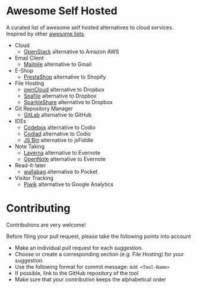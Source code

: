 # Awesome Self Hosted

A curated list of awesome self hosted alternatives to cloud services. Inspired by other [awesome lists](https://github.com/bayandin/awesome-awesomeness).

- Cloud
	- [OpenStack](http://www.openstack.org/) alternative to Amazon AWS
- Email Client
	- [Mailpile](https://github.com/pagekite/mailpile) alternative to Gmail
- E-Shop
	- [PrestaShop](https://github.com/PrestaShop/PrestaShop) alternative to Shopify
- File Hosting
	- [ownCloud](https://github.com/owncloud/core) alternative to Dropbox
	- [Seafile](https://github.com/haiwen/seafile) alternative to Dropbox
	- [SparkleShare](https://github.com/hbons/SparkleShare) alternative to Dropbox
- Git Repository Manager
	- [GitLab](https://gitlab.com/gitlab-org/gitlab-ce) alternative to GitHub
- IDEs
	- [Codebox](https://github.com/CodeboxIDE/codebox) alternative to Codio
	- [Codiad](https://github.com/Codiad/Codiad) alternative to Codio
	- [JS Bin](https://github.com/jsbin/jsbin) alternative to jsFiddle
- Note Taking
	- [Laverna](https://github.com/Laverna/laverna) alternative to Evernote
	- [OpenNote](https://github.com/FoxUSA/OpenNote) alternative to Evernote
- Read-it-later
	- [wallabag](https://github.com/wallabag/wallabag) alternative to Pocket
- Visitor Tracking
	- [Piwik](https://github.com/piwik/piwik) alternative to Google Analytics

# Contributing

Contributions are very welcome!

Before filing your pull request, please take the following points into account
- Make an individual pull request for each suggestion.
- Choose or create a corresponding section (e.g. File Hosting) for your suggestion.
- Use the following format for commit message: `Add <Tool-Name>`
- If possible, link to the GitHub repository of the tool
- Make sure that your contribution keeps the alphabetical order
